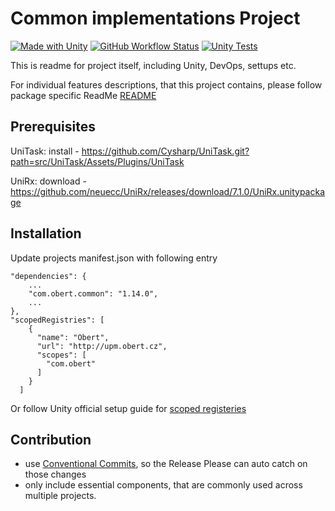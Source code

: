 # Common implementations Project
[![Made with Unity](https://img.shields.io/badge/Made%20with-Unity-57b9d3.svg?style=flat&logo=unity)](https://unity3d.com)
[![GitHub Workflow Status](https://img.shields.io/github/actions/workflow/status/martin-obert/unity-plugins-common/publish-package.yml?label=UPM%20deployment)](http://upm.obert.cz/)
[![Unity Tests](https://github.com/martin-obert/unity-plugins-common/actions/workflows/unity-tests.yml/badge.svg)](https://github.com/martin-obert/unity-plugins-common/actions/workflows/unity-tests.yml)

This is readme for project itself, including Unity, DevOps, settups etc.

For individual features descriptions, that this project contains, please follow package specific ReadMe 
[README](https://github.com/martin-obert/unity-plugins-common?path=/Assets/Scripts/Readme.md)

## Prerequisites

UniTask:
install - https://github.com/Cysharp/UniTask.git?path=src/UniTask/Assets/Plugins/UniTask

UniRx:
download - https://github.com/neuecc/UniRx/releases/download/7.1.0/UniRx.unitypackage

## Installation
Update projects manifest.json with following entry
```
"dependencies": {
    ...
    "com.obert.common": "1.14.0",
    ...
},
"scopedRegistries": [
    {
      "name": "Obert",
      "url": "http://upm.obert.cz",
      "scopes": [
        "com.obert"
      ]
    }
  ]
```

Or follow Unity official setup guide for [scoped registeries](https://docs.unity3d.com/Manual/upm-scoped.html)

## Contribution
- use [Conventional Commits](https://www.conventionalcommits.org/en/v1.0.0/), so the Release Please can auto catch on those changes
- only include essential components, that are commonly used across multiple projects. 

